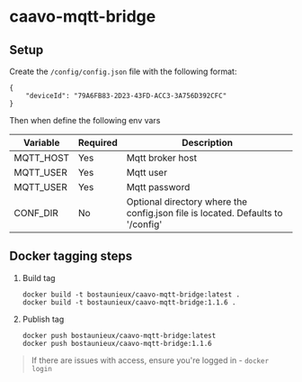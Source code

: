 # caavo-mqtt-bridge

## Setup

Create the `/config/config.json` file with the following format:

```
{
    "deviceId": "79A6FB83-2D23-43FD-ACC3-3A756D392CFC"
}
```

Then when define the following env vars

| Variable  | Required | Description      |
| ----------| -------- | ----------------
| MQTT_HOST | Yes      | Mqtt broker host |
| MQTT_USER | Yes	   | Mqtt user        |
| MQTT_USER | Yes	   | Mqtt password    |
| CONF_DIR  | No	   | Optional directory where the config.json file is located. Defaults to '/config' |

## Docker tagging steps

1. Build tag
	```
	docker build -t bostaunieux/caavo-mqtt-bridge:latest .
	docker build -t bostaunieux/caavo-mqtt-bridge:1.1.6 .
	```
2. Publish tag
	```
	docker push bostaunieux/caavo-mqtt-bridge:latest
	docker push bostaunieux/caavo-mqtt-bridge:1.1.6
	```

> If there are issues with access, ensure you're logged in - `docker login`
